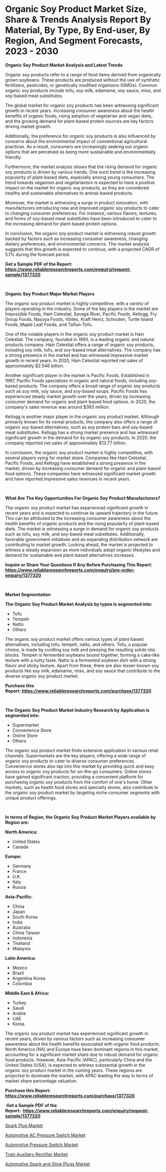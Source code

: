<p><h1>Organic Soy Product Market Size, Share & Trends Analysis Report By Material, By Type, By End-user, By Region, And Segment Forecasts, 2023 - 2030</h1></p><p><strong>Organic Soy Product Market Analysis and Latest Trends</strong></p>
<p><p>Organic soy products refer to a range of food items derived from organically grown soybeans. These products are produced without the use of synthetic fertilizers, pesticides, or genetically modified organisms (GMOs). Common organic soy products include tofu, soy milk, edamame, soy sauce, miso, and soy-based meat substitutes.</p><p>The global market for organic soy products has been witnessing significant growth in recent years. Increasing consumer awareness about the health benefits of organic foods, rising adoption of vegetarian and vegan diets, and the growing demand for plant-based protein sources are key factors driving market growth.</p><p>Additionally, the preference for organic soy products is also influenced by concerns about the environmental impact of conventional agricultural practices. As a result, consumers are increasingly seeking out organic options that are perceived as being more sustainable and environmentally friendly.</p><p>Furthermore, the market analysis shows that the rising demand for organic soy products is driven by various trends. One such trend is the increasing popularity of plant-based diets, especially among young consumers. The trend towards veganism and vegetarianism is expected to have a positive impact on the market for organic soy products, as they are considered healthy and sustainable alternatives to animal-based products.</p><p>Moreover, the market is witnessing a surge in product innovation, with manufacturers introducing new and improved organic soy products to cater to changing consumer preferences. For instance, various flavors, textures, and forms of soy-based meat substitutes have been introduced to cater to the increasing demand for plant-based protein options.</p><p>In conclusion, the organic soy product market is witnessing robust growth backed by factors such as increasing consumer awareness, changing dietary preferences, and environmental concerns. The market analysis suggests that this growth is expected to continue, with a projected CAGR of 5.1% during the forecast period.</p></p>
<p><strong>Get a Sample PDF of the Report:&nbsp; <a href="https://www.reliableresearchreports.com/enquiry/request-sample/1377320">https://www.reliableresearchreports.com/enquiry/request-sample/1377320</a></strong></p>
<p>&nbsp;</p>
<p><strong>Organic Soy Product Major Market Players</strong></p>
<p><p>The organic soy product market is highly competitive, with a variety of players operating in the industry. Some of the key players in the market are Impossible Foods, Hain Celestial, Savage River, Pacific Foods, Kellogg, Fry Group Foods, Nasoya Foods, Vbites, Kraft Heinz, Schouten, Turtle Island Foods, Maple Leaf Foods, and Taifun-Tofu.</p><p>One of the notable players in the organic soy product market is Hain Celestial. The company, founded in 1993, is a leading organic and natural products company. Hain Celestial offers a range of organic soy products, including soy milk, tofu, and soy-based meat alternatives. The company has a strong presence in the market and has witnessed impressive market growth in recent years. In 2020, Hain Celestial reported net sales of approximately $2.546 billion.</p><p>Another significant player in the market is Pacific Foods. Established in 1987, Pacific Foods specializes in organic and natural foods, including soy-based products. The company offers a broad range of organic soy products such as soy milk, soy sauce, and soy-based soups. Pacific Foods has experienced steady market growth over the years, driven by increasing consumer demand for organic and plant-based food options. In 2020, the company's sales revenue was around $393 million.</p><p>Kellogg is another major player in the organic soy product market. Although primarily known for its cereal products, the company also offers a range of organic soy-based alternatives, such as soy protein bars and soy-based meat substitutes. Kellogg has a strong market presence and has witnessed significant growth in the demand for its organic soy products. In 2020, the company reported net sales of approximately $13.77 billion.</p><p>In conclusion, the organic soy product market is highly competitive, with several players vying for market share. Companies like Hain Celestial, Pacific Foods, and Kellogg have established a strong presence in the market, driven by increasing consumer demand for organic and plant-based food options. These companies have witnessed significant market growth and have reported impressive sales revenues in recent years.</p></p>
<p>&nbsp;</p>
<p><strong>What Are The Key Opportunities For Organic Soy Product Manufacturers?</strong></p>
<p><p>The organic soy product market has experienced significant growth in recent years and is expected to continue its upward trajectory in the future. This can be attributed to the increasing consumer awareness about the health benefits of organic products and the rising popularity of plant-based diets. The market is witnessing a surge in demand for organic soy products such as tofu, soy milk, and soy-based meat substitutes. Additionally, favorable government initiatives and an expanding distribution network are contributing to market growth. Looking ahead, the market is projected to witness a steady expansion as more individuals adopt organic lifestyles and demand for sustainable and plant-based alternatives increases.</p></p>
<p><strong>Inquire or Share Your Questions If Any Before Purchasing This Report: <a href="https://www.reliableresearchreports.com/enquiry/pre-order-enquiry/1377320">https://www.reliableresearchreports.com/enquiry/pre-order-enquiry/1377320</a></strong></p>
<p>&nbsp;</p>
<p><strong>Market Segmentation</strong></p>
<p><strong>The Organic Soy Product Market Analysis by types is segmented into:</strong></p>
<p><ul><li>Tofu</li><li>Tempeh</li><li>Natto</li><li>Others</li></ul></p>
<p><p>The organic soy product market offers various types of plant-based alternatives, including tofu, tempeh, natto, and others. Tofu, a popular choice, is made by curdling soy milk and pressing the resulting solids into blocks. Tempeh is fermented soybeans bound together, forming a cake-like texture with a nutty taste. Natto is a fermented soybean dish with a strong flavor and sticky texture. Apart from these, there are also lesser-known soy products like soy milk, edamame, miso, and soy sauce that contribute to the diverse organic soy product market.</p></p>
<p><strong>Purchase this Report:&nbsp;<a href="https://www.reliableresearchreports.com/purchase/1377320">https://www.reliableresearchreports.com/purchase/1377320</a></strong></p>
<p>&nbsp;</p>
<p><strong>The Organic Soy Product Market Industry Research by Application is segmented into:</strong></p>
<p><ul><li>Supermarket</li><li>Convenience Store</li><li>Online Store</li><li>Others</li></ul></p>
<p><p>The organic soy product market finds extensive application in various retail channels. Supermarkets are the key players, offering a wide range of organic soy products to cater to diverse consumer preferences. Convenience stores also tap into this market by providing quick and easy access to organic soy products for on-the-go consumers. Online stores have gained significant traction, providing a convenient platform for purchasing organic soy products from the comfort of one's home. Other markets, such as health food stores and specialty stores, also contribute to the organic soy product market by targeting niche consumer segments with unique product offerings.</p></p>
<p>&nbsp;</p>
<p><strong>In terms of Region, the Organic Soy Product Market Players available by Region are:</strong></p>
<p>
    <p> <strong> North America: </strong>
        <ul>
            <li>United States</li>
            <li>Canada</li>
        </ul>
        </p> 
    <p> <strong> Europe: </strong>
        <ul>
            <li>Germany</li>
            <li>France</li>
            <li>U.K.</li>
            <li>Italy</li>
            <li>Russia</li>
        </ul>
        </p> 
    <p> <strong> Asia-Pacific: </strong>
        <ul>
            <li>China</li>
            <li>Japan</li>
            <li>South Korea</li>
            <li>India</li>
            <li>Australia</li>
            <li>China Taiwan</li>
            <li>Indonesia</li>
            <li>Thailand</li>
            <li>Malaysia</li>
        </ul>
        </p> 
    <p> <strong> Latin America: </strong>
        <ul>
            <li>Mexico</li>
            <li>Brazil</li>
            <li>Argentina Korea</li>
            <li>Colombia</li>
        </ul>
        </p> 
    <p> <strong> Middle East & Africa: </strong>
        <ul>
            <li>Turkey</li>
            <li>Saudi</li>
            <li>Arabia</li>
            <li>UAE</li>
            <li>Korea</li>
        </ul>
    </p>
    </p>
<p><p>The organic soy product market has experienced significant growth in recent years, driven by various factors such as increasing consumer awareness about the health benefits associated with organic food products. North America (NA) and Europe have been dominant regions in this market, accounting for a significant market share due to robust demand for organic food products. However, Asia-Pacific (APAC), particularly China and the United States (USA), is expected to witness substantial growth in the organic soy product market in the coming years. These regions are projected to dominate the market, with APAC leading the way in terms of market share percentage valuation.</p></p>
<p><strong>Purchase this Report: <a href="https://www.reliableresearchreports.com/purchase/1377320">https://www.reliableresearchreports.com/purchase/1377320</a></strong></p>
<p>&nbsp;<strong>Get a Sample PDF of the Report:&nbsp;&nbsp;<a href="https://www.reliableresearchreports.com/enquiry/request-sample/1377320">https://www.reliableresearchreports.com/enquiry/request-sample/1377320</a></strong></p>
<p><strong></strong></p>
<p><p><a href="https://medium.com/@krish.reportprime/analyzing-spark-plug-market-global-industry-perspective-and-forecast-2023-to-2030-5c550832d0f1">Spark Plug Market</a></p><p><a href="https://medium.com/@snehareportprime/automotive-ac-pressure-switch-market-trends-and-market-analysis-forecasted-for-period-2023-2030-6f5449ab7842">Automotive AC Pressure Switch Market</a></p><p><a href="https://medium.com/@akshatreportprime/automotive-pressure-switch-market-focuses-on-market-share-size-and-projected-forecast-till-2030-c993effae2ca">Automotive Pressure Switch Market</a></p><p><a href="https://github.com/RoccoManning/Market-Research-Report-List-2/blob/main/train-auxiliary-rectifier-market.md">Train Auxiliary Rectifier Market</a></p><p><a href="https://medium.com/@aashish.reportprime2/analyzing-automotive-spark-and-glow-plugs-market-global-industry-perspective-and-forecast-2023-to-e73d66359940">Automotive Spark and Glow Plugs Market</a></p></p>